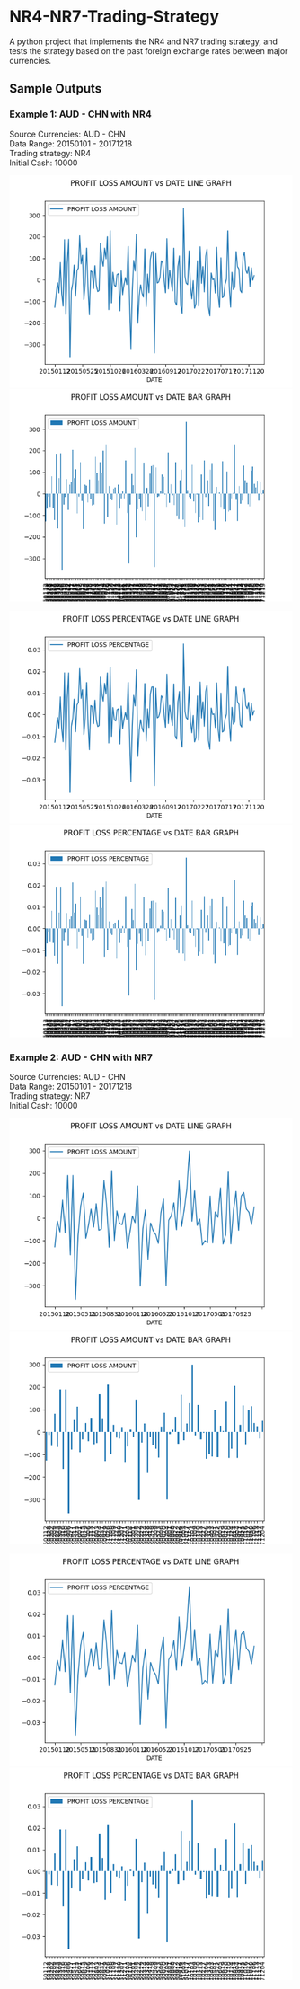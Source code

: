 # NR4-NR7-Trading-Strategy
A python project that implements the NR4 and NR7 trading strategy, and tests the strategy based on the past foreign exchange rates between major currencies.

## Sample Outputs
### Example 1: AUD - CHN with NR4
Source Currencies: AUD - CHN  
Data Range: 20150101 - 20171218  
Trading strategy: NR4  
Initial Cash: 10000  

![](./output/AUDCNH2015-2020.csv-nr4-0.0001-0.01-0.04/PROFIT%20LOSS%20AMOUNT%20vs%20DATE%20LINE%20GRAPH.png)
![](./output/AUDCNH2015-2020.csv-nr4-0.0001-0.01-0.04/PROFIT%20LOSS%20AMOUNT%20vs%20DATE%20BAR%20GRAPH.png)

![](./output/AUDCNH2015-2020.csv-nr4-0.0001-0.01-0.04/PROFIT%20LOSS%20percentage%20vs%20DATE%20LINE%20GRAPH.png)
![](./output/AUDCNH2015-2020.csv-nr4-0.0001-0.01-0.04/PROFIT%20LOSS%20percentage%20vs%20DATE%20BAR%20GRAPH.png)

### Example 2: AUD - CHN with NR7
Source Currencies: AUD - CHN  
Data Range: 20150101 - 20171218  
Trading strategy: NR7  
Initial Cash: 10000  

![](./output/AUDCNH2015-2020.csv-nr7-0.0001-0.01-0.04/PROFIT%20LOSS%20AMOUNT%20vs%20DATE%20LINE%20GRAPH.png)
![](./output/AUDCNH2015-2020.csv-nr7-0.0001-0.01-0.04/PROFIT%20LOSS%20AMOUNT%20vs%20DATE%20BAR%20GRAPH.png)

![](./output/AUDCNH2015-2020.csv-nr7-0.0001-0.01-0.04/PROFIT%20LOSS%20percentage%20vs%20DATE%20LINE%20GRAPH.png)
![](./output/AUDCNH2015-2020.csv-nr7-0.0001-0.01-0.04/PROFIT%20LOSS%20percentage%20vs%20DATE%20BAR%20GRAPH.png)



